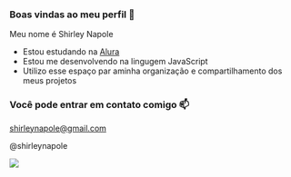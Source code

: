 ### Boas vindas ao meu perfil 💙

Meu nome é Shirley Napole

- Estou estudando na [Alura](https://www.alura.com.br)
- Estou me desenvolvendo na lingugem JavaScript
- Utilizo esse espaço par aminha organização e compartilhamento dos meus projetos

### Você pode entrar em contato comigo 📫

shirleynapole@gmail.com

@shirleynapole


![](https://tenor.com/pt-BR/view/luv-luv-u-love-you-love-you-too-i-love-you-gif-14228675652382562390)
